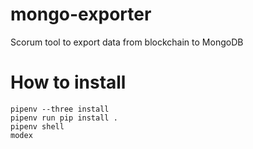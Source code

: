 mongo-exporter
===

Scorum tool to export data from blockchain to MongoDB 

How to install
===
```
pipenv --three install
pipenv run pip install .
pipenv shell
modex
